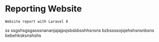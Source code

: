 # Reporting Website
```
Website report with Laravel 8
```
ss
ssgshsgsgasssnananjajajpsjsbsbbsshhsnsns
bzbssssojsjehshsnsnbsns
bebehksksnshshs
